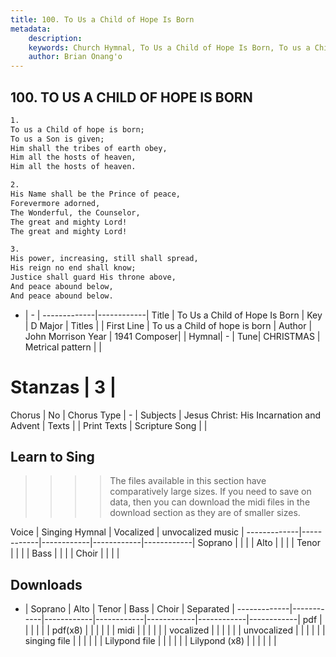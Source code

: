 ```yaml
---
title: 100. To Us a Child of Hope Is Born
metadata:
    description: 
    keywords: Church Hymnal, To Us a Child of Hope Is Born, To us a Child of hope is born, 
    author: Brian Onang'o
---
```



## 100. TO US A CHILD OF HOPE IS BORN

```txt
1.
To us a Child of hope is born; 
To us a Son is given; 
Him shall the tribes of earth obey, 
Him all the hosts of heaven, 
Him all the hosts of heaven. 

2.
His Name shall be the Prince of peace, 
Forevermore adorned, 
The Wonderful, the Counselor, 
The great and mighty Lord! 
The great and mighty Lord! 

3.
His power, increasing, still shall spread, 
His reign no end shall know; 
Justice shall guard His throne above, 
And peace abound below, 
And peace abound below.

```

- |   -  |
-------------|------------|
Title | To Us a Child of Hope Is Born |
Key | D Major |
Titles |  |
First Line | To us a Child of hope is born |
Author | John Morrison
Year | 1941
Composer|  |
Hymnal|  - |
Tune| CHRISTMAS |
Metrical pattern | |
# Stanzas | 3 |
Chorus | No |
Chorus Type | - |
Subjects | Jesus Christ: His Incarnation and Advent |
Texts |  |
Print Texts | 
Scripture Song |  |
  
## Learn to Sing

>>>> The files available in this section have comparatively large sizes. If you need to save on data, then you can download the midi files in the download section as they are of smaller sizes.

Voice |  Singing Hymnal | Vocalized | unvocalized music |
-------------|------------|------------|------------|------------|
Soprano | | | |
Alto | | | |
Tenor | | | |
Bass | | | |
Choir | | | |

## Downloads

- |  Soprano | Alto | Tenor | Bass | Choir | Separated |
-------------|------------|------------|------------|------------|------------|------------|
pdf | | | | | |
pdf(x8) | | | | | |
midi | | | | | |
vocalized | | | | | |
unvocalized | | | | | |
singing file | | | | | |
Lilypond file | | | | | |
Lilypond (x8) | | | | | |
  